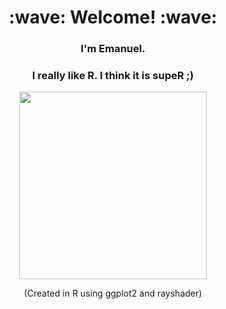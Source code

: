 <h1 align='center'> :wave: Welcome! :wave:</h1>
<h3 align='center'> I'm Emanuel. </h3>
<h3 align='center'> I really like R. I think it is <b>supeR</b> ;)</h3>

<!--
<p align='center'>
  I'm Emanuel.
</p>
<p align='center'>
  I really like R. I think it is <b>supeR</b> 😁
</p>
-->

<p align='center'>
  <img src="supeR.gif" width="300" height="300"/>
</p>
<p align='center'>
  (Created in R using ggplot2 and rayshader)
</p>


<!--
<img align="center" src="https://github-readme-stats.vercel.app/api/top-langs/?username=EmanuelSommer&hide=html&layout=compact&theme=synthwave" />
<img align="center" src="https://github-readme-stats.vercel.app/api/?username=EmanuelSommer&theme=synthwave" />
![](supeR.gif)
-->
